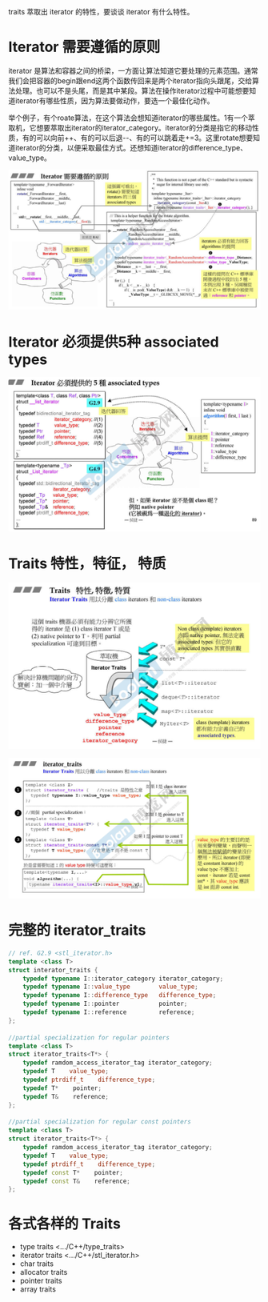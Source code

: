 traits 萃取出 iterator 的特性，要谈谈 iterator 有什么特性。

# Iterator 需要遵循的原则

iterator 是算法和容器之间的桥梁，一方面让算法知道它要处理的元素范围。通常我们会把容器的begin跟end这两个函数传回来是两个iterator指向头跟尾，交给算法处理。也可以不是头尾，而是其中某段。算法在操作iterator过程中可能想要知道iterator有哪些性质，因为算法要做动作，要选一个最佳化动作。

举个例子，有个roate算法，在这个算法会想知道iterator的哪些属性。1有一个萃取机，它想要萃取出iterator的iterator_category。iterator的分类是指它的移动性质，有的可以向前++、有的可以后退--、有的可以跳着走+=3。这里rotate想要知道iterator的分类，以便采取最佳方式。还想知道iterator的difference_type、value_type。

![image-20230323174708545](assets/image-20230323174708545.png)



# Iterator 必须提供5种 associated types

![image-20230323174740078](assets/image-20230323174740078.png)



# Traits 特性，特征， 特质

![image-20230323174809138](assets/image-20230323174809138.png)



![image-20230323174828975](assets/image-20230323174828975.png)



# 完整的 iterator_traits

```cpp
// ref. G2.9 <stl_iterator.h>
template <class T>
struct interator_traits {
    typedef typename I::iterator_category iterator_category;
    typedef typename I::value_type        value_type;
    typedef typename I::difference_type   difference_type;
    typedef typename I::pointer           pointer;
    typedef typename I::reference         reference;
};

//partial specialization for regular pointers
template <class T>
struct iterator_traits<T*> {
    typedef ramdom_access_iterator_tag iterator_category;
    typedef T    value_type;
    typedef ptrdiff_t    difference_type;
    typedef T*    pointer;
    typedef T&    reference;
};

//partial specialization for regular const pointers
template <class T>
struct iterator_traits<T*> {
    typedef ramdom_access_iterator_tag iterator_category;
    typedef T    value_type;
    typedef ptrdiff_t    difference_type;
    typedef const T*    pointer;
    typedef const T&    reference;
};
```



# 各式各样的 Traits

- type traits    <.../C++/type_traits>
- iterator traits    <.../C++/stl_iterator.h>
- char traits
- allocator traits
- pointer traits
- array traits